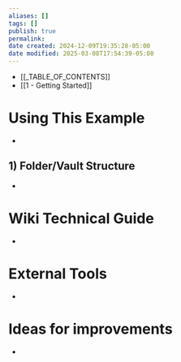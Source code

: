 ```yaml
---
aliases: []
tags: []
publish: true
permalink:
date created: 2024-12-09T19:35:28-05:00
date modified: 2025-03-08T17:54:39-05:00
---
```


- [[_TABLE_OF_CONTENTS]]
- [[1 - Getting Started]]

# Using This Example

- 

## 1) Folder/Vault Structure

- 

# Wiki Technical Guide

- 

# External Tools

- 

# Ideas for improvements

- 